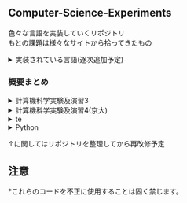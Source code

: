 ## Computer-Science-Experiments
色々な言語を実装していくリポジトリ  <br>
もとの課題は様々なサイトから拾ってきたもの <br>

<details>

<summary> 実装されている言語(逐次追加予定) </summary>

Ocaml

</details>


### 概要まとめ

<details> 

<summary> 計算機科学実験及演習3 </summary>

概要

</details>



<details> 

<summary> 計算機科学実験及演習4(京大)  </summary>

3回生ゼミ(前期)での実装課題

[markdownリンク](https://github.com/Taka0007/Computer-Science-Experiments/blob/main/Kyoto-u/Computer%20Science%20Experiments%20and%20Exercises%204/link.md)
[リポジトリリンク](https://github.com/Taka0007/Computer-Science-Experiments/tree/main/Kyoto-u/Computer%20Science%20Experiments%20and%20Exercises%204)


</details>



<details> 

<summary> te  </summary>

test


</details>



<details> 

<summary> Python  </summary>

test


</details>



↑に関してはリポジトリを整理してから再改修予定



## 注意
*これらのコードを不正に使用することは固く禁じます。
